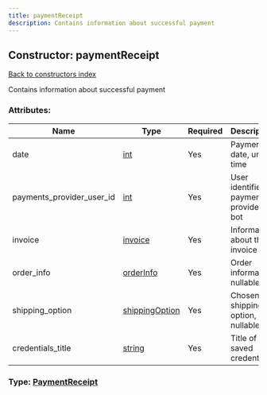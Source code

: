 ```yaml
---
title: paymentReceipt
description: Contains information about successful payment
---
```

## Constructor: paymentReceipt  
[Back to constructors index](index.md)



Contains information about successful payment

### Attributes:

| Name     |    Type       | Required | Description |
|----------|---------------|----------|-------------|
|date|[int](../types/int.md) | Yes|Payment date, unix time|
|payments\_provider\_user\_id|[int](../types/int.md) | Yes|User identifier of payments provider bot|
|invoice|[invoice](../types/invoice.md) | Yes|Information about the invoice|
|order\_info|[orderInfo](../types/orderInfo.md) | Yes|Order information, nullable|
|shipping\_option|[shippingOption](../types/shippingOption.md) | Yes|Chosen shipping option, nullable|
|credentials\_title|[string](../types/string.md) | Yes|Title of the saved credentials|



### Type: [PaymentReceipt](../types/PaymentReceipt.md)



